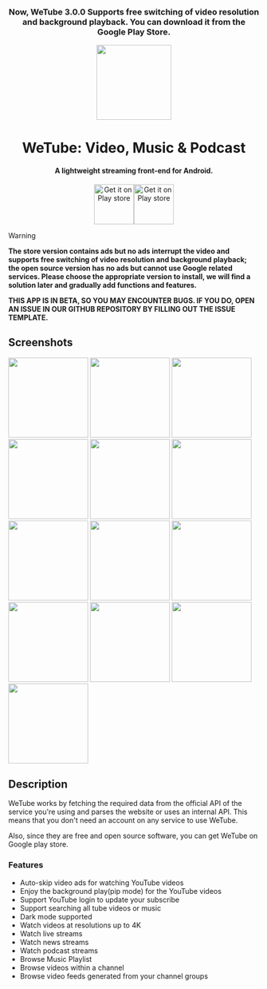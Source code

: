 <h3 align="center">Now, WeTube 3.0.0 Supports free switching of video resolution and background playback. You can download it from the Google Play Store.</h3>
<p align="center"><a href="https://play.google.com/store/apps/details?id=free.mor.mordo.do&gl=in&hl=en_IN&q=youtube,video,music,podcast"><img src="https://github.com/user-attachments/assets/beaf643e-feb1-4736-9420-14f216d4cde7" width="150"></a></p> 
<h1 align="center"><b>WeTube: Video, Music & Podcast</b></h1>
<h4 align="center">A lightweight streaming front-end for Android.</h4>
<p align="center"><a href="https://play.google.com/store/apps/details?id=free.mor.mordo.do&gl=in&hl=en_IN&q=youtube,video,music,podcast,drama"><img src="https://github.com/user-attachments/assets/5426bc5c-1171-4ce7-85b4-504b09e56c38" alt="Get it on Play store" height=80/></a><a href="https://github.com/Purehi/wetube_flutter/releases/download/1.0.0/2025012201.apk"><img src="https://user-images.githubusercontent.com/114044633/223920025-83687de0-e463-4c5d-8122-e06e4bb7d40c.png" alt="Get it on Play store" height=80/></a></p>

> [!warning]
> <b>The store version contains ads but no ads interrupt the video and supports free switching of video resolution and background playback; the open source version has no ads but cannot use Google related services. Please choose the appropriate version to install, we will find a solution later and gradually add functions and features.</b>
>
> <b>THIS APP IS IN BETA, SO YOU MAY ENCOUNTER BUGS. IF YOU DO, OPEN AN ISSUE IN OUR GITHUB REPOSITORY BY FILLING OUT THE ISSUE TEMPLATE.</b>


## Screenshots

<img src="https://github.com/user-attachments/assets/58945130-8463-4284-b967-66cf63fcf2ea" width=160>
<img src="https://github.com/user-attachments/assets/9f0d9fd8-b151-4d89-877f-6bad835c781f" width=160>
<img src="https://github.com/user-attachments/assets/a5aca351-42cc-4800-b4db-1e467407248d" width=160>
<img src="https://github.com/user-attachments/assets/16f8801f-f7eb-4d7c-9eaa-53474124e6b1" width=160>
<img src="https://github.com/user-attachments/assets/a37acced-2436-406f-bd92-5fd9cb73ed33" width=160>
<img src="https://github.com/user-attachments/assets/f831f3be-da99-4a0f-a3b7-fa1c533cb02b" width=160>
<img src="https://github.com/user-attachments/assets/9095d636-0a68-46e9-8c75-998bd7a70f16" width=160>
<img src="https://github.com/user-attachments/assets/7077d684-a485-4204-b6be-78646c42e010" width=160>
<img src="https://github.com/user-attachments/assets/29f3131d-4d93-4924-9c40-826a0663ee25" width=160>
<img src="https://github.com/user-attachments/assets/6c80a438-f346-4fbf-a8f3-2f7cb8b1ebf0" width=160>
<img src="https://github.com/user-attachments/assets/1238452b-d570-4b1e-82b1-cca65616452f" width=160>
<img src="https://github.com/user-attachments/assets/c061f99c-4779-4234-8201-439a04adcd86" width=160>
<img src="https://github.com/user-attachments/assets/1442f3d9-519c-414f-ada5-82341631fc18" width=160>

## Description

WeTube works by fetching the required data from the official API of the service you're using and parses the website or uses an internal API. This means that you don't need an account on any service to use WeTube.

Also, since they are free and open source software, you can get WeTube on Google play store.

### Features

* Auto-skip video ads for watching YouTube videos
* Enjoy the background play(pip mode) for the YouTube videos
* Support YouTube login to update your subscribe
* Support searching all tube videos or music
* Dark mode supported
* Watch videos at resolutions up to 4K
* Watch live streams
* Watch news streams
* Watch podcast streams
* Browse Music Playlist
* Browse videos within a channel
* Browse video feeds generated from your channel groups



<!-- Hidden span to keep old links compatible. You should remove this span if you're translating the README into another language.-->
<span id="updates"></span>


